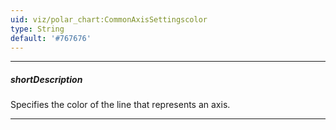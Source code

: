 ```yaml
---
uid: viz/polar_chart:CommonAxisSettingscolor
type: String
default: '#767676'
---
```

---
##### shortDescription
Specifies the color of the line that represents an axis.

---
